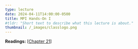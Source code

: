 ```yaml
---
type: lecture
date: 2024-04-11T14:00:00-0500
title: MPI Hands-On I
#tldr: "Short text to describe what this lecture is about."
thumbnail: /_images/classlogo.png
---
```

**Readings:** [[Chapter 21](https://learning.oreilly.com/library/view/high-performance-computing/9780124202153/XHTML/B9780124201583000216/B9780124201583000216.xhtml)]